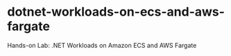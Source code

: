 # dotnet-workloads-on-ecs-and-aws-fargate
 Hands-on Lab: .NET Workloads on Amazon ECS and AWS Fargate
